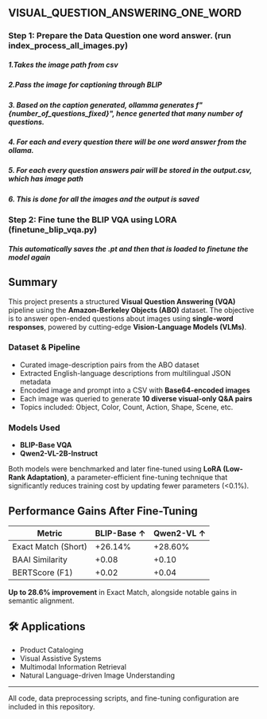 ## VISUAL_QUESTION_ANSWERING_ONE_WORD


### Step 1: Prepare the Data Question one word answer. (run index_process_all_images.py)
##### 1.Takes the image path from csv
##### 2.Pass the image for captioning through BLIP
##### 3. Based on the caption generated, ollamma generates f"{number_of_questions_fixed}", hence generted that many number of questions.
##### 4. For each and every question there will be one word answer from the ollama. 
##### 5. For each every question answers pair will be stored in the output.csv, which has image path
##### 6. This is done for all the images and the output is saved


### Step 2: Fine tune the BLIP VQA using LORA (finetune_blip_vqa.py)
##### This automatically saves the .pt and then that is loaded to finetune the model again





## Summary

This project presents a structured **Visual Question Answering (VQA)** pipeline using the **Amazon-Berkeley Objects (ABO)** dataset. The objective is to answer open-ended questions about images using **single-word responses**, powered by cutting-edge **Vision-Language Models (VLMs)**.

###  Dataset & Pipeline

- Curated image-description pairs from the ABO dataset
- Extracted English-language descriptions from multilingual JSON metadata
- Encoded image and prompt into a CSV with **Base64-encoded images**
- Each image was queried to generate **10 diverse visual-only Q&A pairs**
- Topics included: Object, Color, Count, Action, Shape, Scene, etc.

###  Models Used

- **BLIP-Base VQA**
- **Qwen2-VL-2B-Instruct**

Both models were benchmarked and later fine-tuned using **LoRA (Low-Rank Adaptation)**, a parameter-efficient fine-tuning technique that significantly reduces training cost by updating fewer parameters (<0.1%).

##  Performance Gains After Fine-Tuning

| Metric              | BLIP-Base ↑ | Qwen2-VL ↑ |
|---------------------|-------------|------------|
| Exact Match (Short) | +26.14%     | +28.60%    |
| BAAI Similarity     | +0.08       | +0.10      |
| BERTScore (F1)      | +0.02       | +0.04      |

 **Up to 28.6% improvement** in Exact Match, alongside notable gains in semantic alignment.

## 🛠 Applications

- Product Cataloging
- Visual Assistive Systems
- Multimodal Information Retrieval
- Natural Language-driven Image Understanding

---

 All code, data preprocessing scripts, and fine-tuning configuration are included in this repository.



